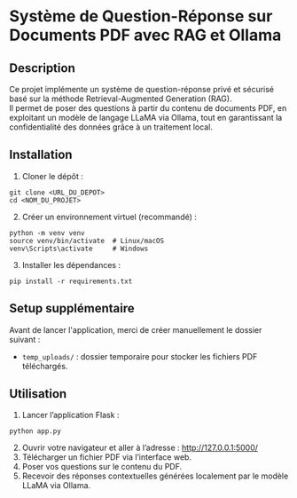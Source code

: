 # Système de Question-Réponse sur Documents PDF avec RAG et Ollama

## Description
Ce projet implémente un système de question-réponse privé et sécurisé basé sur la méthode Retrieval-Augmented Generation (RAG).  
Il permet de poser des questions à partir du contenu de documents PDF, en exploitant un modèle de langage LLaMA via Ollama, tout en garantissant la confidentialité des données grâce à un traitement local.


## Installation

1. Cloner le dépôt :
```
git clone <URL_DU_DEPOT>
cd <NOM_DU_PROJET>
```
2. Créer un environnement virtuel (recommandé) :
```
python -m venv venv
source venv/bin/activate  # Linux/macOS
venv\Scripts\activate     # Windows
```
3. Installer les dépendances :
```
pip install -r requirements.txt
```

## Setup supplémentaire

Avant de lancer l'application, merci de créer manuellement le dossier suivant :

- `temp_uploads/` : dossier temporaire pour stocker les fichiers PDF téléchargés.

## Utilisation

1. Lancer l’application Flask :  
```
python app.py
```
2. Ouvrir votre navigateur et aller à l’adresse : 
 http://127.0.0.1:5000/
3. Télécharger un fichier PDF via l’interface web.
4. Poser vos questions sur le contenu du PDF.
5. Recevoir des réponses contextuelles générées localement par le modèle LLaMA via Ollama.


